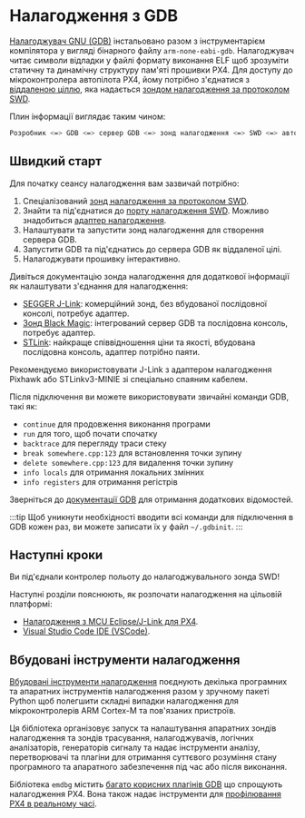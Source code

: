 # Налагодження з GDB

[Налагоджувач GNU (GDB)](https://sourceware.org/gdb/documentation/) інстальовано разом з інструментарієм компілятора у вигляді бінарного файлу `arm-none-eabi-gdb`. Налагоджувач читає символи відладки у файлі формату виконання ELF щоб зрозуміти статичну та динамічну структуру пам'яті прошивки PX4. Для доступу до мікроконтролера автопілота PX4, йому потрібно з'єднатися з [віддаленою ціллю](https://sourceware.org/gdb/current/onlinedocs/gdb.html/Connecting.html), яка надається [зондом налагодження за протоколом SWD](swd_debug.md).

Плин інформації виглядає таким чином:

```sh
Розробник <=> GDB <=> сервер GDB <=> зонд налагодження <=> SWD <=> автопілот PX4.
```

## Швидкий старт

Для початку сеансу налагодження вам зазвичай потрібно:

1. Спеціалізований [зонд налагодження за протоколом SWD](../debug/swd_debug.md#debug-probes).
2. Знайти та під'єднатися до [порту налагодження SWD](../debug/swd_debug.md#autopilot-debug-ports). Можливо знадобиться [адаптер налагодження](swd_debug.md#debug-adapters).
3. Налаштувати та запустити зонд налагодження для створення сервера GDB.
4. Запустити GDB та під'єднатись до сервера GDB як віддаленої цілі.
5. Налагоджувати прошивку інтерактивно.

Дивіться документацію зонда налагодження для додаткової інформації як налаштувати з'єднання для налагодження:

- [SEGGER J-Link](probe_jlink.md): комерційний зонд, без вбудованої послідовної консолі, потребує адаптер.
- [Зонд Black Magic](probe_bmp.md): інтегрований сервер GDB та послідовна консоль, потребує адаптер.
- [STLink](probe_stlink): найкраще співвідношення ціни та якості, вбудована послідовна консоль, адаптер потрібно паяти.

Рекомендуємо використовувати J-Link з адаптером налагодження Pixhawk або STLinkv3-MINIE зі спеціально спаяним кабелем.

Після підключення ви можете використовувати звичайні команди GDB, такі як:

- `continue` для продовження виконання програми
- `run` для того, щоб почати спочатку
- `backtrace` для перегляду траси стеку
- `break somewhere.cpp:123` для встановлення точки зупину
- `delete somewhere.cpp:123` для видалення точки зупину
- `info locals` для отримання локальних змінних
- `info registers` для отримання регістрів

Зверніться до [документації GDB](https://sourceware.org/gdb/documentation/) для отримання додаткових відомостей.

:::tip
Щоб уникнути необхідності вводити всі команди для підключення в GDB кожен раз, ви можете записати їх у файл `~/.gdbinit`.
:::

## Наступні кроки

Ви під'єднали контролер польоту до налагоджувального зонда SWD!

Наступні розділи пояснюють, як розпочати налагодження на цільовій платформі:

- [Налагодження з MCU Eclipse/J-Link для PX4](eclipse_jlink.md).
- [Visual Studio Code IDE (VSCode)](../dev_setup/vscode.md).

## Вбудовані інструменти налагодження

[Вбудовані інструменти налагодження](https://pypi.org/project/emdbg/) поєднують декілька програмних та апаратних інструментів налагодження разом у зручному пакеті Python щоб полегшити складні випадки налагодження для мікроконтролерів ARM Cortex-M та пов'язаних пристроїв.

Ця бібліотека організовує запуск та налаштування апаратних зондів налагодження та зондів трасування, налагоджувачів, логічних аналізаторів, генераторів сигналу та надає інструменти аналізу, перетворювачі та плагіни для отримання суттєвого розуміння стану програмного та апаратного забезпечення під час або після виконання.

Бібліотека `emdbg` містить [багато корисних плагінів GDB](https://github.com/Auterion/embedded-debug-tools/blob/main/src/emdbg/debug/gdb.md#user-commands) що спрощують налагодження PX4. Вона також надає інструменти для [профілювання PX4 в реальному часі](https://github.com/Auterion/embedded-debug-tools/tree/main/ext/orbetto).
